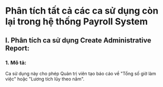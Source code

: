 # Phân tích tất cả các ca sử dụng còn lại trong hệ thống Payroll System
## I. Phân tích ca sử dụng Create Administrative Report:
### 1. Mô tả:
Ca sử dụng này cho phép Quản trị viên tạo báo cáo về "Tổng số giờ làm việc" hoặc "Lương tích lũy theo năm".

